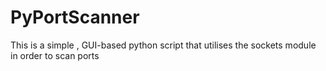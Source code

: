 # PyPortScanner
This is a simple , GUI-based python script that utilises the sockets module in order to scan ports

